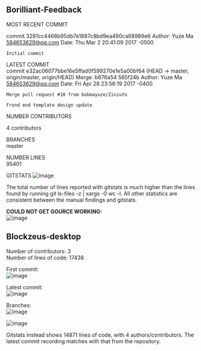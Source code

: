 ## Borilliant-Feedback
MOST RECENT COMMIT<br>

commit 3281cc4468b95db7e1887c8bd9ea490ca68989e6
Author: Yuze Ma <584653629@qq.com>
Date:   Thu Mar 2 20:41:09 2017 -0500

    Initial commit

LATEST COMMIT<br>
commit e32ac06077bbe16e5ffad0f599270e1e5a00bf64 (HEAD -> master, origin/master, origin/HEAD)
Merge: b876a54 565f24b
Author: Yuze Ma <584653629@qq.com>
Date:   Fri Apr 28 23:56:19 2017 -0400

    Merge pull request #10 from bobmayuze/ZiniuYu

    Frond end template design update

NUMBER CONTRIBUTORS

4 contributors

BRANCHES<br>
master

NUMBER LINES<br>
95401

GITSTATS
![image](https://user-images.githubusercontent.com/48782723/151601680-4e8bfec0-595f-460c-b503-47882b395ed3.png)

The total number of lines reported with gitstats is much higher than the lines found by running git ls-files -z | xargs -0 wc -l. All other statistics are consistent between the manual findings and gitstats.

**COULD NOT GET GOURCE WORKING:**<br>
![image](https://user-images.githubusercontent.com/48782723/151603899-dcdd4d71-3667-4bec-ad2c-208747c3eb02.png)



## Blockzeus-desktop
Number of contributors: 3
<br>
Number of lines of code: 17438

First commit:<br>
![image](https://user-images.githubusercontent.com/60018973/151598504-2c70522b-8b93-4e63-bdcb-1a2fffaac15d.png)

Latest commit:<br>
![image](https://user-images.githubusercontent.com/60018973/151598653-a623cd6a-bc83-4d8c-9902-b1ca7c18093d.png)

Branches:<br>
![image](https://user-images.githubusercontent.com/60018973/151598735-b770752a-280f-4f66-9c41-a3646c31b497.png)

![image](https://user-images.githubusercontent.com/60018973/151603164-b1be4068-4e11-426e-a8c9-bcc3b3cb6d63.png)

Gitstats instead shows 14871 lines of code, with 4 authors/contributors. The latest commit recording matches with that from the repository.


